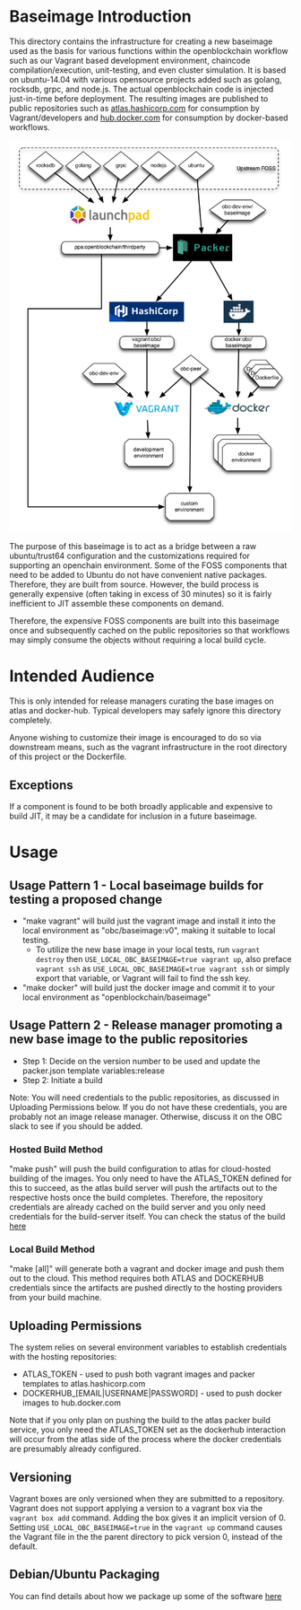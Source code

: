 # Baseimage Introduction
This directory contains the infrastructure for creating a new baseimage used as the basis for various functions within the openblockchain workflow such as our Vagrant based development environment, chaincode compilation/execution, unit-testing, and even cluster simulation. It is based on ubuntu-14.04 with various opensource projects added such as golang, rocksdb, grpc, and node.js. The actual openblockchain code is injected just-in-time before deployment.  The resulting images are published to public repositories such as [atlas.hashicorp.com](https://atlas.hashicorp.com/obc/boxes/baseimage) for consumption by Vagrant/developers and [hub.docker.com](https://hub.docker.com/r/openblockchain/baseimage/) for consumption by docker-based workflows.

![Baseimage Architectural Overview](./images/packer-ppa-overview.png)

The purpose of this baseimage is to act as a bridge between a raw ubuntu/trust64 configuration and the customizations required for supporting an openchain environment.  Some of the FOSS components that need to be added to Ubuntu do not have convenient native packages.  Therefore, they are built from source.  However, the build process is generally expensive (often taking in excess of 30 minutes) so it is fairly inefficient to JIT assemble these components on demand.

Therefore, the expensive FOSS components are built into this baseimage once and subsequently cached on the public repositories so that workflows may simply consume the objects without requiring a local build cycle.

# Intended Audience
This is only intended for release managers curating the base images on atlas and docker-hub.  Typical developers may safely ignore this directory completely.

Anyone wishing to customize their image is encouraged to do so via downstream means, such as the vagrant infrastructure in the root directory of this project or the Dockerfile.

## Exceptions

If a component is found to be both broadly applicable and expensive to build JIT, it may be a candidate for inclusion in a future baseimage.

# Usage

## Usage Pattern 1 - Local baseimage builds for testing a proposed change

* "make vagrant" will build just the vagrant image and install it into the local environment as "obc/baseimage:v0", making it suitable to local testing.
  * To utilize the new base image in your local tests, run `vagrant destroy` then `USE_LOCAL_OBC_BASEIMAGE=true vagrant up`, also preface `vagrant ssh` as `USE_LOCAL_OBC_BASEIMAGE=true vagrant ssh` or simply export that variable, or Vagrant will fail to find the ssh key.
* "make docker" will build just the docker image and commit it to your local environment as "openblockchain/baseimage"

## Usage Pattern 2 - Release manager promoting a new base image to the public repositories

- Step 1: Decide on the version number to be used and update the packer.json template variables:release
- Step 2: Initiate a build

Note: You will need credentials to the public repositories, as discussed in Uploading Permissions below.  If you do not have these credentials, you are probably not an image release manager.  Otherwise, discuss it on the OBC slack to see if you should be added.

### Hosted Build Method

"make push" will push the build configuration to atlas for cloud-hosted building of the images.  You only need to have the ATLAS_TOKEN defined for this to succeed, as the atlas build server will push the artifacts out to the respective hosts once the build completes.  Therefore, the repository credentials are already cached on the build server and you only need credentials for the build-server itself.  You can check the status of the build [here](https://atlas.hashicorp.com/obc/build-configurations/baseimage/)

### Local Build Method

"make [all]" will generate both a vagrant and docker image and push them out to the cloud.   This method requires both ATLAS and DOCKERHUB credentials since the artifacts are pushed directly to the hosting providers from your build machine.

## Uploading Permissions

The system relies on several environment variables to establish credentials with the hosting repositories:

* ATLAS_TOKEN - used to push both vagrant images and packer templates to atlas.hashicorp.com
* DOCKERHUB_[EMAIL|USERNAME|PASSWORD] - used to push docker images to hub.docker.com

Note that if you only plan on pushing the build to the atlas packer build service, you only need the ATLAS_TOKEN set as the dockerhub interaction will occur from the atlas side of the process where the docker credentials are presumably already configured.

## Versioning

Vagrant boxes are only versioned when they are submitted to a repository.  Vagrant does not support applying a version to a vagrant box via the `vagrant box add` command.  Adding the box gives it an implicit version of 0.  Setting `USE_LOCAL_OBC_BASEIMAGE=true` in the `vagrant up` command causes the Vagrant file in the the parent directory to pick version 0, instead of the default.

## Debian/Ubuntu Packaging

You can find details about how we package up some of the software [here](./PPA.md)
